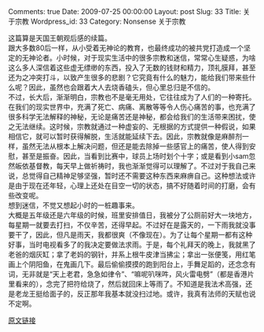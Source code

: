 Comments: true
Date: 2009-07-25 00:00:00
Layout: post
Slug: 33
Title: 关于宗教
Wordpress_id: 33
Category: Nonsense
关于宗教

  
这篇算是天国王朝观后感的续篇。  
跟大多数80后一样，从小受着无神论的教育，也最终成功的被共党打造成一个坚定的无神论者。小时候，对于现实生活中的很多宗教和迷信，常常心生疑惑，为啥这么多人深信着这些虚无缥缈的东西，投入了无数的钱财和精力，顶礼膜拜，甚至还为之冲突打斗，以致产生很多的悲剧？它究竟有什么的魅力，能给我们带来些什么呢？因此，虽然也会跟着大人去烧香磕头，但心里总归是不信的。  
不过，长大后，渐渐明白，宗教也不是毫无用处，它往往成为了人们的一种寄托。在我们的现实世界中，充满了死亡、病痛、离散等等令人伤心痛苦的事，也充满了很多科学无法解释的神秘，无论是痛苦还是神秘，都会给我们的生活带来困扰，使之无法继续。这时候，宗教就通过一种虚妄的、无根据的方式提供一种假说，如果相信它，就可以暂时获得解脱，生活就能延续下去。因此，宗教就像是麻醉剂一样，虽然无法从根本上解决问题，但还是能去除掉一些感官上的痛苦，使人得到安慰，甚至是振奋。因此，当看到比赛中，球员上场时划个十字；或是看到小sam忽然皈依基督教，每天早上做祈祷时，我也渐渐觉得可以理解了。不过对于我自己来说，总觉得自己精神足够坚强，暂时还不需要这种东西来麻痹自己。这种想法或许是由于现在还年轻，心理上还处在目空一切的状态，搞不好随着时间的打磨，会有些改变呢。  
想到迷信，不觉又想起小时的一桩趣事来。  
大概是五年级还是六年级的时候，班里安排值日，我被分了公厕前好大一块地方，每星期一就要去打扫，不仅辛苦，还得早起。不过好在是露天的，一下雨我就没事要干了，因此，但凡是雨天，我都很爽（不像现在）。为了让每个星期一都有这种好事，当时电视看多了的我决定要做法求雨。于是，每个礼拜天的晚上，我就黑了老爸的烟灰缸；拿了老妈的钢针，并系上根牛皮津当拂尘；拿出一张便笺，用红笔画上个阴阳鱼，在鬼画几下。最后偷偷摸摸的跑到阳台上，手舞足蹈的，还念念有词，无非就是“天上老君，急急如律令”、“[](http://msn.ifeng.com/history/wenhua/200907/0720_5875_1258868.shtml)嘛呢叭咪吽，风火雷电劈”（都是香港片里看来的），念完了把符给烧了，然后就回床上等雨了。不知道是我法术高强，还是老龙王挺给面子的，反正那年我基本就没扫过地。或许，我真有法师的天赋也说不定啊。

[原文链接](http://lw02nju.blog.163.com/blog/static/1116027920096200302780/)

